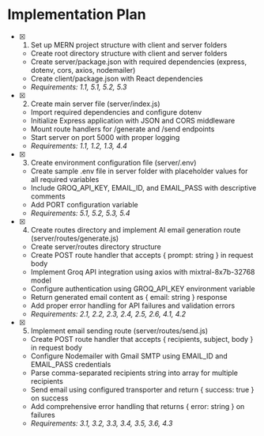 # Implementation Plan

- [x] 1. Set up MERN project structure with client and server folders
  - Create root directory structure with client and server folders
  - Create server/package.json with required dependencies (express, dotenv, cors, axios, nodemailer)
  - Create client/package.json with React dependencies
  - _Requirements: 1.1, 5.1, 5.2, 5.3_

- [x] 2. Create main server file (server/index.js)
  - Import required dependencies and configure dotenv
  - Initialize Express application with JSON and CORS middleware
  - Mount route handlers for /generate and /send endpoints
  - Start server on port 5000 with proper logging
  - _Requirements: 1.1, 1.2, 1.3, 4.4_

- [x] 3. Create environment configuration file (server/.env)
  - Create sample .env file in server folder with placeholder values for all required variables
  - Include GROQ_API_KEY, EMAIL_ID, and EMAIL_PASS with descriptive comments
  - Add PORT configuration variable
  - _Requirements: 5.1, 5.2, 5.3, 5.4_

- [x] 4. Create routes directory and implement AI email generation route (server/routes/generate.js)





  - Create server/routes directory structure
  - Create POST route handler that accepts { prompt: string } in request body
  - Implement Groq API integration using axios with mixtral-8x7b-32768 model
  - Configure authentication using GROQ_API_KEY environment variable
  - Return generated email content as { email: string } response
  - Add proper error handling for API failures and validation errors
  - _Requirements: 2.1, 2.2, 2.3, 2.4, 2.5, 2.6, 4.1, 4.2_

- [x] 5. Implement email sending route (server/routes/send.js)





  - Create POST route handler that accepts { recipients, subject, body } in request body
  - Configure Nodemailer with Gmail SMTP using EMAIL_ID and EMAIL_PASS credentials
  - Parse comma-separated recipients string into array for multiple recipients
  - Send email using configured transporter and return { success: true } on success
  - Add comprehensive error handling that returns { error: string } on failures
  - _Requirements: 3.1, 3.2, 3.3, 3.4, 3.5, 3.6, 4.3_